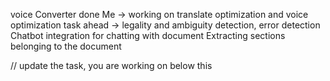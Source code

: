 voice Converter done 
Me -> working on translate optimization and voice optimization
task ahead -> legality and ambiguity detection, error detection
              Chatbot integration for chatting with document
              Extracting sections belonging to the document

// update the task, you are working on below this

              
